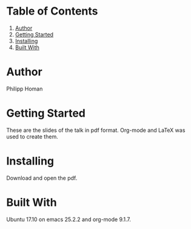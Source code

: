 
# Table of Contents

1.  [Author](#orgb78147d)
2.  [Getting Started](#orgf27fa32)
3.  [Installing](#orgdc3b7c7)
4.  [Built With](#org783b612)



<a id="orgb78147d"></a>

# Author

Philipp Homan <phoman1 at northwell dot edu>


<a id="orgf27fa32"></a>

# Getting Started

These are the slides of the talk in pdf format. Org-mode and LaTeX was
used to create them.


<a id="orgdc3b7c7"></a>

# Installing

Download and open the pdf.


<a id="org783b612"></a>

# Built With

Ubuntu 17.10 on emacs
25.2.2 and org-mode
9.1.7.

